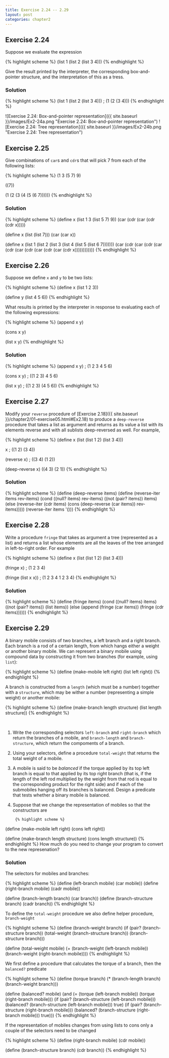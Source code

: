 ```yaml
---
title: Exercise 2.24 -- 2.29
layout: post
categories: chapter2
---
```


<a name="Ex2.24"> </a>

## Exercise 2.24
Suppose we evaluate the expression

{% highlight scheme %}
(list 1 (list 2 (list 3 4)))
{% endhighlight %}

Give the result printed by the interpreter, the corresponding
box-and-pointer structure, and the interpretation of this as a tress.

### Solution

{% highlight scheme %}
(list 1 (list 2 (list 3 4)))
; (1 (2 (3 4)))
{% endhighlight %}

![Exercise 2.24: Box-and-pointer representation]({{ site.baseurl }}/images/Ex2-24a.png "Exercise 2.24: Box-and-pointer representation")
![Exercise 2.24: Tree representation]({{ site.baseurl }}/images/Ex2-24b.png "Exercise 2.24: Tree representation")

<a name="Ex2.25"> </a>

## Exercise 2.25

Give combinations of `car`s and `cdr`s that will pick 7 from each of
the following lists:

{% highlight scheme %}
(1 3 (5 7) 9)

((7))

(1 (2 (3 (4 (5 (6 7))))))
{% endhighlight %}

### Solution

{% highlight scheme %}
(define x (list 1 3 (list 5 7) 9))
(car (cdr (car (cdr (cdr x)))))

(define x (list (list 7)))
(car (car x))

(define x (list 1 (list 2 (list 3 (list 4 (list 5 (list 6 7)))))))
(car (cdr (car (cdr (car (cdr (car (cdr (car (cdr (car (cdr x))))))))))))
{% endhighlight %}

<a name="Ex2.26"> </a>

## Exercise 2.26

Suppose we define `x` and `y` to be  two lists:

{% highlight scheme %}
(define x (list 1 2 3))

(define y (list 4 5 6))
{% endhighlight %}

What results is printed by the interpreter in response to evaluating
each of the following expressions:

{% highlight scheme %}
(append x y)

(cons x y)

(list x y)
{% endhighlight %}

### Solution

{% highlight scheme %}
(append x y)
; (1 2 3 4 5 6)

(cons x y)
; ((1 2 3) 4 5 6)

(list x y)
; ((1 2 3) (4 5 6))
{% endhighlight %}

<a name="Ex2.27"> </a>

## Exercise 2.27

Modify your `reverse` procedure of
[Exercise 2.18]({{ site.baseurl }}/chapter2/01-exercise05.html#Ex2.18)
to produce a `deep-reverse` procedure that takes a list as argument
and returns as its value a list with its elements reverse and with all
sublists deep-reversed as well. For example,

{% highlight scheme %}
(define x (list (list 1 2) (list 3 4)))

x
; ((1 2) (3 4))

(reverse x)
; ((3 4) (1 2))

(deep-reverse x)
((4 3) (2 1))
{% endhighlight %}

### Solution

{% highlight scheme %}
(define (deep-reverse items)
    (define (reverse-iter items rev-items)
        (cond ((null? items) rev-items)
              ((not (pair? items)) items)
              (else (reverse-iter (cdr items)
                                  (cons (deep-reverse (car items))
                                        rev-items)))))
    (reverse-iter items '()))
{% endhighlight %}

<a name="Ex2.28"> </a>

## Exercise 2.28

Write a procedure `fringe` that takes as argument a tree (represented
as a list) and returns a list whose elements are all the leaves of the
tree arranged in left-to-right order. For example

{% highlight scheme %}
(define x (list (list 1 2) (list 3 4)))

(fringe x)
; (1 2 3 4)

(fringe (list x x))
; (1 2 3 4 1 2 3 4)
{% endhighlight %}

### Solution

{% highlight scheme %}
(define (fringe items)
    (cond ((null? items) items)
          ((not (pair? items)) (list items))
          (else (append (fringe (car items))
                        (fringe (cdr items))))))
{% endhighlight %}

<a name="Ex2.29"> </a>

## Exercise 2.29

A binary mobile consists of two branches, a left branch and a right
branch. Each branch is a rod of a certain length, from which hangs
either a weight or another binary mobile. We can represent a binary
mobile using compound data by constructing it from two branches (for
example, using `list`):

{% highlight scheme %}
(define (make-mobile left right)
    (list left right))
{% endhighlight %}

A branch is constructed from a `length` (which must be a number)
together with a `structure`, which may be wither a number
(representing a simple weight) or another mobile:

{% highlight scheme %}
(define (make-branch length structure)
    (list length structure))
{% endhighlight %}

<br>

1. Write the corresponding selectors `left-branch` and `right-branch`
   which return the branches of a mobile, and `branch-length` and
   `branch-structure`, which return the compoments of a branch.
2. Using your selectors, define a procedure `total-weight` that
   returns the total weight of a mobile.
3. A mobile is said to be _balanced_ if the torque applied by its top
   left branch is equal to that applied by its top right branch (that
   is, if the length of the left rod multiplied by the weight from
   that rod is equal to the corresponding  product for the right side)
   and if each of the submobiles hanging off its branches is balanced.
   Design a predicate that tests whether a binary mobile is balanced.
4. Suppose that we change the representation of mobiles so that the
   constructors are

        {% highlight scheme %}
(define (make-mobile left right)
    (cons left right))

(define (make-branch length structure)
    (cons length structure))
{% endhighlight %}
   How much do you need to change your program to convert to the new
   represenation?

### Solution

The selectors for mobiles and branches:

{% highlight scheme %}
(define (left-branch mobile)
    (car mobile))
(define (right-branch mobile)
    (cadr mobile))

(define (branch-length branch)
    (car branch))
(define (branch-structure branch)
    (cadr branch))
{% endhighlight %}

To define the `total-weight` procedure we also define helper procedure,
`branch-weight`

{% highlight scheme %}
(define (branch-weight branch)
    (if (pair? (branch-structure branch))
        (total-weight (branch-structure branch))
        (branch-structure branch)))

(define (total-weight mobile)
    (+ (branch-weight (left-branch mobile))
       (branch-weight (right-branch mobile))))
{% endhighlight %}

We first define a procedure that calculates the torque of a branch,
then the `balanced?` predicate

{% highlight scheme %}
(define (torque branch)
    (* (branch-length branch)
       (branch-weight branch)))

(define (balanced? mobile)
    (and (= (torque (left-branch mobile))
            (torque (right-branch mobile)))
         (if (pair? (branch-structure (left-branch mobile)))
             (balanced? (branch-structure (left-branch mobile)))
             true)
         (if (pair? (branch-structure (right-branch mobile)))
             (balanced? (branch-structure (right-branch mobile)))
             true)))
{% endhighlight %}

If the representation of mobiles changes from using lists to cons
only a couple of the selectors need to be changed

{% highlight scheme %}
(define (right-branch mobile)
    (cdr mobile))

(define (branch-structure branch)
    (cdr branch))
{% endhighlight %}
